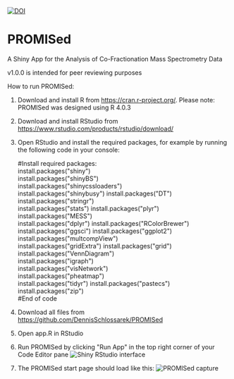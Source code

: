 <a href="https://zenodo.org/badge/latestdoi/365252885"><img src="https://zenodo.org/badge/365252885.svg" alt="DOI"></a>
# PROMISed
A Shiny App for the Analysis of Co-Fractionation Mass Spectrometry Data

v1.0.0 is intended for peer reviewing purposes

How to run PROMISed:

1. Download and install R from https://cran.r-project.org/.
    Please note: PROMISed was designed using R 4.0.3
2. Download and install RStudio from https://www.rstudio.com/products/rstudio/download/
3. Open RStudio and install the required packages, for example by running the following code in your console:

    #Install required packages:      
      install.packages("shiny")      
      install.packages("shinyBS")         
      install.packages("shinycssloaders")   
      install.packages("shinybusy") 
      install.packages("DT")    
      install.packages("stringr")   
      install.packages("stats") 
      install.packages("plyr")  
      install.packages("MESS")  
      install.packages("dplyr") 
      install.packages("RColorBrewer")  
      install.packages("ggsci") 
      install.packages("ggplot2")   
      install.packages("multcompView")  
      install.packages("gridExtra") 
      install.packages("grid")  
      install.packages("VennDiagram")   
      install.packages("igraph")    
      install.packages("visNetwork")    
      install.packages("pheatmap")  
      install.packages("tidyr") 
      install.packages("pastecs")   
      install.packages("zip")   
    #End of code
    
4. Download all files from https://github.com/DennisSchlossarek/PROMISed
5. Open app.R in RStudio
6. Run PROMISed by clicking "Run App" in the top right corner of your Code Editor pane
![Shiny RStudio interface](https://user-images.githubusercontent.com/83764220/117620521-d4d34080-b170-11eb-8a89-133424c9b632.PNG)

7. The PROMISed start page should load like this:
![PROMISed capture](https://user-images.githubusercontent.com/83764220/117635624-4797e800-b180-11eb-8b3a-dee42e00a263.PNG)

